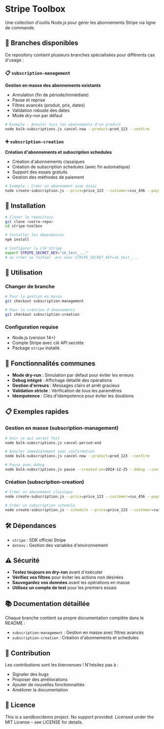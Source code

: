 # Stripe Toolbox

Une collection d'outils Node.js pour gérer les abonnements Stripe via ligne de commande.

## 🌿 Branches disponibles

Ce repository contient plusieurs branches spécialisées pour différents cas d'usage :

### 📋 `subscription-management` 
**Gestion en masse des abonnements existants**
- Annulation (fin de période/immédiate)
- Pause et reprise
- Filtres avancés (produit, prix, dates)
- Validation robuste des dates
- Mode dry-run par défaut

```bash
# Exemple : Annuler tous les abonnements d'un produit
node bulk-subscriptions.js cancel-now --product=prod_123 --confirm
```

### ➕ `subscription-creation`
**Création d'abonnements et subscription schedules**
- Création d'abonnements classiques
- Création de subscription schedules (avec fin automatique)
- Support des essais gratuits
- Gestion des méthodes de paiement

```bash
# Exemple : Créer un abonnement avec essai
node create-subscription.js --price=price_123 --customer=cus_456 --payment-method=pm_789 --trial-days=7 --confirm
```

## 🚀 Installation

```bash
# Cloner le repository
git clone <votre-repo>
cd stripe-toolbox

# Installer les dépendances
npm install

# Configurer la clé Stripe
export STRIPE_SECRET_KEY="sk_test_..."
# ou créer un fichier .env avec STRIPE_SECRET_KEY=sk_test_...
```

## 📖 Utilisation

### Changer de branche
```bash
# Pour la gestion en masse
git checkout subscription-management

# Pour la création d'abonnements
git checkout subscription-creation
```

### Configuration requise
- Node.js (version 14+)
- Compte Stripe avec clé API secrète
- Package `stripe` installé

## 🔧 Fonctionnalités communes

- **Mode dry-run** : Simulation par défaut pour éviter les erreurs
- **Debug intégré** : Affichage détaillé des opérations
- **Gestion d'erreurs** : Messages clairs et arrêt gracieux
- **Validation stricte** : Vérification de tous les paramètres
- **Idempotence** : Clés d'idempotence pour éviter les doublons

## 📋 Exemples rapides

### Gestion en masse (subscription-management)
```bash
# Voir ce qui serait fait
node bulk-subscriptions.js cancel-period-end

# Annuler immédiatement avec confirmation
node bulk-subscriptions.js cancel-now --product=prod_123 --confirm

# Pause avec debug
node bulk-subscriptions.js pause --created-on=2024-12-25 --debug --confirm
```

### Création (subscription-creation)
```bash
# Créer un abonnement classique
node create-subscription.js --price=price_123 --customer=cus_456 --payment-method=pm_789 --confirm

# Créer un subscription schedule
node create-subscription.js --schedule --price=price_123 --customer=cus_456 --payment-method=pm_789 --confirm
```

## 🛠️ Dépendances

- `stripe` : SDK officiel Stripe
- `dotenv` : Gestion des variables d'environnement

## ⚠️ Sécurité

- **Testez toujours en dry-run** avant d'exécuter
- **Vérifiez vos filtres** pour éviter les actions non désirées
- **Sauvegardez vos données** avant les opérations en masse
- **Utilisez un compte de test** pour les premiers essais

## 📚 Documentation détaillée

Chaque branche contient sa propre documentation complète dans le README :
- `subscription-management` : Gestion en masse avec filtres avancés
- `subscription-creation` : Création d'abonnements et schedules

## 🤝 Contribution

Les contributions sont les bienvenues ! N'hésitez pas à :
- Signaler des bugs
- Proposer des améliorations
- Ajouter de nouvelles fonctionnalités
- Améliorer la documentation

## 📄 Licence

This is a sandbox/demo project. No support provided.
Licensed under the MIT License – see LICENSE for details.
